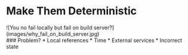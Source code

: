 # Make Them __Deterministic__
<div class="left" markdown="1">
  ![You no fail locally but fail on build server?](images/why_fail_on_build_server.jpg)
</div>
<div class="right" markdown="1">
### Problem?
* Local references
* Time
* External services
* Incorrect state
</div>
